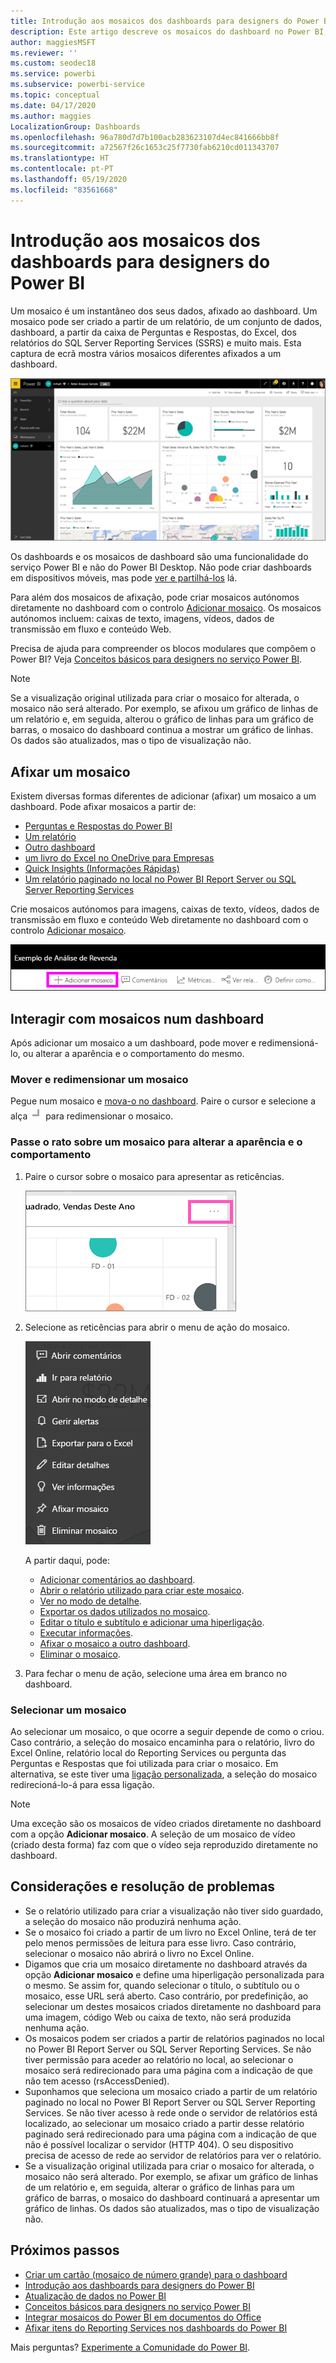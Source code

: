```yaml
---
title: Introdução aos mosaicos dos dashboards para designers do Power BI
description: Este artigo descreve os mosaicos do dashboard no Power BI, que incluem os mosaicos que forem criados a partir dos relatórios do SQL Server Reporting Services (SSRS).
author: maggiesMSFT
ms.reviewer: ''
ms.custom: seodec18
ms.service: powerbi
ms.subservice: powerbi-service
ms.topic: conceptual
ms.date: 04/17/2020
ms.author: maggies
LocalizationGroup: Dashboards
ms.openlocfilehash: 96a780d7d7b100acb283623107d4ec841666bb8f
ms.sourcegitcommit: a72567f26c1653c25f7730fab6210cd011343707
ms.translationtype: HT
ms.contentlocale: pt-PT
ms.lasthandoff: 05/19/2020
ms.locfileid: "83561668"
---
```

# <a name="intro-to-dashboard-tiles-for-power-bi-designers"></a>Introdução aos mosaicos dos dashboards para designers do Power BI

Um mosaico é um instantâneo dos seus dados, afixado ao dashboard. Um mosaico pode ser criado a partir de um relatório, de um conjunto de dados, dashboard, a partir da caixa de Perguntas e Respostas, do Excel, dos relatórios do SQL Server Reporting Services (SSRS) e muito mais.  Esta captura de ecrã mostra vários mosaicos diferentes afixados a um dashboard.

![Dashboard do Power BI](media/service-dashboard-tiles/power-bi-dashboard.png)

Os dashboards e os mosaicos de dashboard são uma funcionalidade do serviço Power BI e não do Power BI Desktop. Não pode criar dashboards em dispositivos móveis, mas pode [ver e partilhá-los](../consumer/mobile/mobile-apps-view-dashboard.md) lá.

Para além dos mosaicos de afixação, pode criar mosaicos autónomos diretamente no dashboard com o controlo [Adicionar mosaico](service-dashboard-add-widget.md). Os mosaicos autónomos incluem: caixas de texto, imagens, vídeos, dados de transmissão em fluxo e conteúdo Web.

Precisa de ajuda para compreender os blocos modulares que compõem o Power BI? Veja [Conceitos básicos para designers no serviço Power BI](../fundamentals/service-basic-concepts.md).

> [!NOTE]
> Se a visualização original utilizada para criar o mosaico for alterada, o mosaico não será alterado.  Por exemplo, se afixou um gráfico de linhas de um relatório e, em seguida, alterou o gráfico de linhas para um gráfico de barras, o mosaico do dashboard continua a mostrar um gráfico de linhas. Os dados são atualizados, mas o tipo de visualização não.
> 
> 

## <a name="pin-a-tile"></a>Afixar um mosaico
Existem diversas formas diferentes de adicionar (afixar) um mosaico a um dashboard. Pode afixar mosaicos a partir de:

* [Perguntas e Respostas do Power BI](service-dashboard-pin-tile-from-q-and-a.md)
* [Um relatório](service-dashboard-pin-tile-from-report.md)
* [Outro dashboard](service-pin-tile-to-another-dashboard.md)
* [um livro do Excel no OneDrive para Empresas](service-dashboard-pin-tile-from-excel.md)
* [Quick Insights (Informações Rápidas)](service-insights.md)
* [Um relatório paginado no local no Power BI Report Server ou SQL Server Reporting Services](https://docs.microsoft.com/sql/reporting-services/pin-reporting-services-items-to-power-bi-dashboards)

Crie mosaicos autónomos para imagens, caixas de texto, vídeos, dados de transmissão em fluxo e conteúdo Web diretamente no dashboard com o controlo [Adicionar mosaico](service-dashboard-add-widget.md).

  ![Ícone Adicionar mosaico](media/service-dashboard-tiles/add_widgetnew.png)

## <a name="interact-with-tiles-on-a-dashboard"></a>Interagir com mosaicos num dashboard
Após adicionar um mosaico a um dashboard, pode mover e redimensioná-lo, ou alterar a aparência e o comportamento do mesmo.

### <a name="move-and-resize-a-tile"></a>Mover e redimensionar um mosaico
Pegue num mosaico e [mova-o no dashboard](service-dashboard-edit-tile.md). Paire o cursor e selecione a alça ![alça do Mosaico](media/service-dashboard-tiles/resize-handle.jpg) para redimensionar o mosaico.

### <a name="hover-over-a-tile-to-change-the-appearance-and-behavior"></a>Passe o rato sobre um mosaico para alterar a aparência e o comportamento
1. Paire o cursor sobre o mosaico para apresentar as reticências.
   
    ![Reticências do mosaico](media/service-dashboard-tiles/ellipses_new.png)
2. Selecione as reticências para abrir o menu de ação do mosaico.
   
    ![Ícone de reticências](media/service-dashboard-tiles/power-bi-tile-menu.png)
   
    A partir daqui, pode:
   
     * [Adicionar comentários ao dashboard](../consumer/end-user-comment.md).
     * [Abrir o relatório utilizado para criar este mosaico](../consumer/end-user-reports.md).  
     * [Ver no modo de detalhe](../consumer/end-user-focus.md).   
     * [Exportar os dados utilizados no mosaico](../visuals/power-bi-visualization-export-data.md).
     * [Editar o título e subtítulo e adicionar uma hiperligação](service-dashboard-edit-tile.md). 
     * [Executar informações](service-insights.md). 
     * [Afixar o mosaico a outro dashboard](service-pin-tile-to-another-dashboard.md).
     * [Eliminar o mosaico](service-dashboard-edit-tile.md).

3. Para fechar o menu de ação, selecione uma área em branco no dashboard.

### <a name="select-a-tile"></a>Selecionar um mosaico
Ao selecionar um mosaico, o que ocorre a seguir depende de como o criou. Caso contrário, a seleção do mosaico encaminha para o relatório, livro do Excel Online, relatório local do Reporting Services ou pergunta das Perguntas e Respostas que foi utilizada para criar o mosaico. Em alternativa, se este tiver uma [ligação personalizada](service-dashboard-edit-tile.md), a seleção do mosaico redirecioná-lo-á para essa ligação.

> [!NOTE]
> Uma exceção são os mosaicos de vídeo criados diretamente no dashboard com a opção **Adicionar mosaico**. A seleção de um mosaico de vídeo (criado desta forma) faz com que o vídeo seja reproduzido diretamente no dashboard.   
> 
> 

## <a name="considerations-and-troubleshooting"></a>Considerações e resolução de problemas

* Se o relatório utilizado para criar a visualização não tiver sido guardado, a seleção do mosaico não produzirá nenhuma ação.
* Se o mosaico foi criado a partir de um livro no Excel Online, terá de ter pelo menos permissões de leitura para esse livro. Caso contrário, selecionar o mosaico não abrirá o livro no Excel Online.
* Digamos que cria um mosaico diretamente no dashboard através da opção **Adicionar mosaico** e define uma hiperligação personalizada para o mesmo. Se assim for, quando selecionar o título, o subtítulo ou o mosaico, esse URL será aberto. Caso contrário, por predefinição, ao selecionar um destes mosaicos criados diretamente no dashboard para uma imagem, código Web ou caixa de texto, não será produzida nenhuma ação.
* Os mosaicos podem ser criados a partir de relatórios paginados no local no Power BI Report Server ou SQL Server Reporting Services. Se não tiver permissão para aceder ao relatório no local, ao selecionar o mosaico será redirecionado para uma página com a indicação de que não tem acesso (rsAccessDenied).
* Suponhamos que seleciona um mosaico criado a partir de um relatório paginado no local no Power BI Report Server ou SQL Server Reporting Services. Se não tiver acesso à rede onde o servidor de relatórios está localizado, ao selecionar um mosaico criado a partir desse relatório paginado será redirecionado para uma página com a indicação de que não é possível localizar o servidor (HTTP 404). O seu dispositivo precisa de acesso de rede ao servidor de relatórios para ver o relatório.
* Se a visualização original utilizada para criar o mosaico for alterada, o mosaico não será alterado. Por exemplo, se afixar um gráfico de linhas de um relatório e, em seguida, alterar o gráfico de linhas para um gráfico de barras, o mosaico do dashboard continuará a apresentar um gráfico de linhas. Os dados são atualizados, mas o tipo de visualização não.

## <a name="next-steps"></a>Próximos passos
- [Criar um cartão (mosaico de número grande) para o dashboard](../visuals/power-bi-visualization-card.md)
- [Introdução aos dashboards para designers do Power BI](service-dashboards.md)  
- [Atualização de dados no Power BI](../connect-data/refresh-data.md)
- [Conceitos básicos para designers no serviço Power BI](../fundamentals/service-basic-concepts.md)
- [Integrar mosaicos do Power BI em documentos do Office](https://powerbi.microsoft.com/blog/integrating-power-bi-tiles-into-office-documents/)
- [Afixar itens do Reporting Services nos dashboards do Power BI](/sql/reporting-services/pin-reporting-services-items-to-power-bi-dashboards)

Mais perguntas? [Experimente a Comunidade do Power BI](https://community.powerbi.com/).
